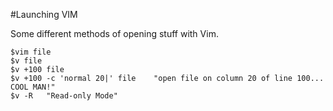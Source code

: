 #Launching VIM

Some different methods of opening stuff with Vim.

```
$vim file
$v file
$v +100 file 
$v +100 -c 'normal 20|' file    "open file on column 20 of line 100... COOL MAN!"
$v -R   "Read-only Mode"
